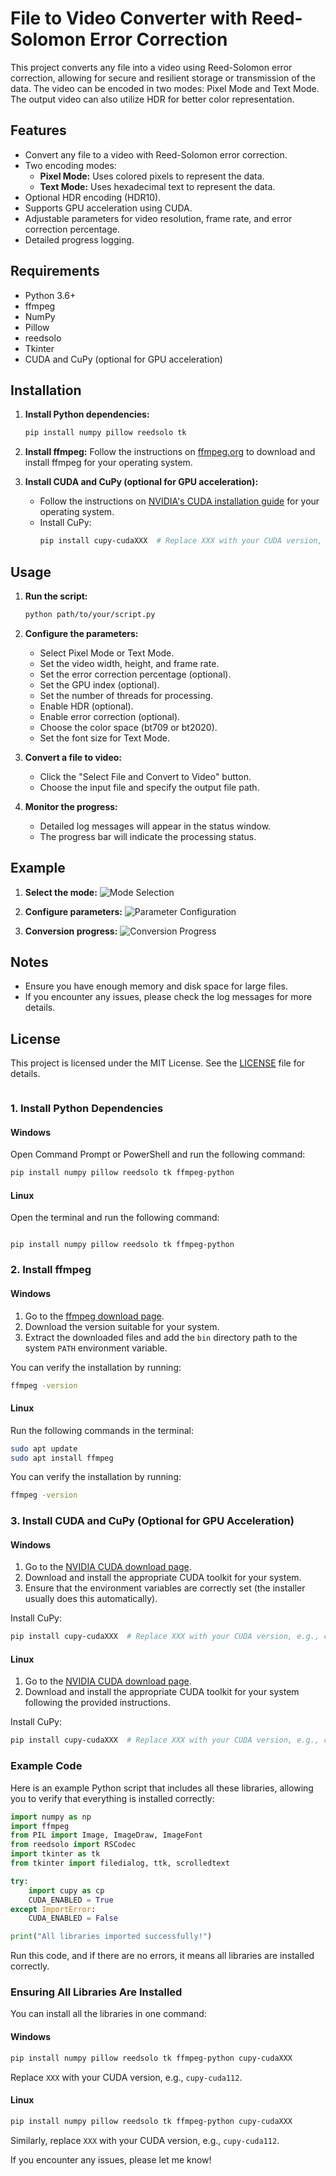 
# File to Video Converter with Reed-Solomon Error Correction

This project converts any file into a video using Reed-Solomon error correction, allowing for secure and resilient storage or transmission of the data. The video can be encoded in two modes: Pixel Mode and Text Mode. The output video can also utilize HDR for better color representation.

## Features

- Convert any file to a video with Reed-Solomon error correction.
- Two encoding modes:
  - **Pixel Mode:** Uses colored pixels to represent the data.
  - **Text Mode:** Uses hexadecimal text to represent the data.
- Optional HDR encoding (HDR10).
- Supports GPU acceleration using CUDA.
- Adjustable parameters for video resolution, frame rate, and error correction percentage.
- Detailed progress logging.

## Requirements

- Python 3.6+
- ffmpeg
- NumPy
- Pillow
- reedsolo
- Tkinter
- CUDA and CuPy (optional for GPU acceleration)

## Installation

1. **Install Python dependencies:**
   ```bash
   pip install numpy pillow reedsolo tk
   ```

2. **Install ffmpeg:**
   Follow the instructions on [ffmpeg.org](https://ffmpeg.org/download.html) to download and install ffmpeg for your operating system.

3. **Install CUDA and CuPy (optional for GPU acceleration):**
   - Follow the instructions on [NVIDIA's CUDA installation guide](https://docs.nvidia.com/cuda/cuda-installation-guide-linux/index.html) for your operating system.
   - Install CuPy:
     ```bash
     pip install cupy-cudaXXX  # Replace XXX with your CUDA version, e.g., cupy-cuda112 for CUDA 11.2
     ```

## Usage

1. **Run the script:**
   ```bash
   python path/to/your/script.py
   ```

2. **Configure the parameters:**
   - Select Pixel Mode or Text Mode.
   - Set the video width, height, and frame rate.
   - Set the error correction percentage (optional).
   - Set the GPU index (optional).
   - Set the number of threads for processing.
   - Enable HDR (optional).
   - Enable error correction (optional).
   - Choose the color space (bt709 or bt2020).
   - Set the font size for Text Mode.

3. **Convert a file to video:**
   - Click the "Select File and Convert to Video" button.
   - Choose the input file and specify the output file path.

4. **Monitor the progress:**
   - Detailed log messages will appear in the status window.
   - The progress bar will indicate the processing status.

## Example

1. **Select the mode:**
   ![Mode Selection](images/mode_selection.png)

2. **Configure parameters:**
   ![Parameter Configuration](images/parameter_configuration.png)

3. **Conversion progress:**
   ![Conversion Progress](images/conversion_progress.png)

## Notes

- Ensure you have enough memory and disk space for large files.
- If you encounter any issues, please check the log messages for more details.

## License

This project is licensed under the MIT License. See the [LICENSE](LICENSE) file for details.
```
```
### 1. Install Python Dependencies

#### Windows

Open Command Prompt or PowerShell and run the following command:

```bash
pip install numpy pillow reedsolo tk ffmpeg-python
```

#### Linux

Open the terminal and run the following command:
```

pip install numpy pillow reedsolo tk ffmpeg-python

```

### 2. Install ffmpeg

#### Windows

1. Go to the [ffmpeg download page](https://ffmpeg.org/download.html).
2. Download the version suitable for your system.
3. Extract the downloaded files and add the `bin` directory path to the system `PATH` environment variable.

You can verify the installation by running:

```bash
ffmpeg -version
```

#### Linux

Run the following commands in the terminal:

```bash
sudo apt update
sudo apt install ffmpeg
```

You can verify the installation by running:

```bash
ffmpeg -version
```

### 3. Install CUDA and CuPy (Optional for GPU Acceleration)

#### Windows

1. Go to the [NVIDIA CUDA download page](https://developer.nvidia.com/cuda-downloads).
2. Download and install the appropriate CUDA toolkit for your system.
3. Ensure that the environment variables are correctly set (the installer usually does this automatically).

Install CuPy:

```bash
pip install cupy-cudaXXX  # Replace XXX with your CUDA version, e.g., cupy-cuda112 for CUDA 11.2
```

#### Linux

1. Go to the [NVIDIA CUDA download page](https://developer.nvidia.com/cuda-downloads).
2. Download and install the appropriate CUDA toolkit for your system following the provided instructions.

Install CuPy:

```bash
pip install cupy-cudaXXX  # Replace XXX with your CUDA version, e.g., cupy-cuda112 for CUDA 11.2
```

### Example Code

Here is an example Python script that includes all these libraries, allowing you to verify that everything is installed correctly:

```python
import numpy as np
import ffmpeg
from PIL import Image, ImageDraw, ImageFont
from reedsolo import RSCodec
import tkinter as tk
from tkinter import filedialog, ttk, scrolledtext

try:
    import cupy as cp
    CUDA_ENABLED = True
except ImportError:
    CUDA_ENABLED = False

print("All libraries imported successfully!")
```

Run this code, and if there are no errors, it means all libraries are installed correctly.

### Ensuring All Libraries Are Installed

You can install all the libraries in one command:

#### Windows

```bash
pip install numpy pillow reedsolo tk ffmpeg-python cupy-cudaXXX
```

Replace `XXX` with your CUDA version, e.g., `cupy-cuda112`.

#### Linux

```bash
pip install numpy pillow reedsolo tk ffmpeg-python cupy-cudaXXX
```

Similarly, replace `XXX` with your CUDA version, e.g., `cupy-cuda112`.

If you encounter any issues, please let me know!

